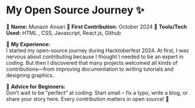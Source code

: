 # My Open Source Journey ✨

👤 **Name:** Munazir Ansari 
📅 **First Contribution:** October 2024
🔧 **Tools/Tech Used:** HTML , CSS, Javascript, React.js, Github

🌟 **My Experience:**  
I started my open-source journey during Hacktoberfest 2024. At first, I was nervous about contributing because I thought I needed to be an expert in coding. But then I discovered that many projects welcomed all kinds of contributions—from improving documentation to writing tutorials and designing graphics.


📌 **Advice for Beginners:**  
Don’t wait to be “perfect” at coding. Start small – fix a typo, write a blog, or share your story here. Every contribution matters in open source! 🚀
